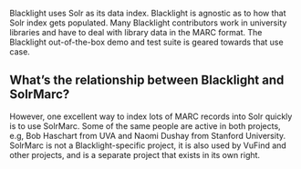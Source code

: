 Blacklight uses Solr as its data index. Blacklight is agnostic as to how that Solr index gets populated. Many Blacklight contributors work in university libraries and have to deal with library data in the MARC format. The Blacklight out-of-the-box demo and test suite is geared towards that use case.

## What’s the relationship between Blacklight and SolrMarc?

However, one excellent way to index lots of MARC records into Solr quickly is to use SolrMarc. Some of the same people are active in both projects, e.g, Bob Haschart from UVA and Naomi Dushay from Stanford University. SolrMarc is not a Blacklight-specific project, it is also used by VuFind and other projects, and is a separate project that exists in its own right.